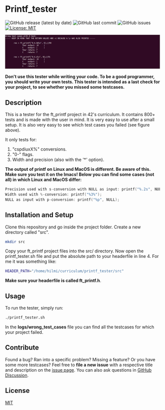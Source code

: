 # Printf_tester

![GitHub release (latest by date)](https://img.shields.io/github/v/release/hilmi-yilmaz/printf_tester?logo=GitHub)
![GitHub last commit](https://img.shields.io/github/last-commit/hilmi-yilmaz/printf_tester)
![GitHub issues](https://img.shields.io/github/issues-raw/hilmi-yilmaz/printf_tester)
[![License: MIT](https://img.shields.io/badge/License-MIT-yellow.svg)](https://opensource.org/licenses/MIT)

![Tester output](./tester_output.png)

**Don't use this tester while writing your code. To be a good programmer, you should write your own tests. This tester is intended as a last check for your project, to see whether you missed some testcases.**

## Description

This is a tester for the ft_printf project in 42's curriculum. It contains 800+ tests and is made with the user in mind. It is very easy to use after a small setup. It is also very easy to see which test cases you failed (see figure above).

It only tests for:<br>
1. "cspdiuxX%" conversions.
2. "0-" flags.
3. Width and precision (also with the '*' option).

**The output of printf on Linux and MacOS is different. Be aware of this. Make sure you test it on the Imacs! Below you can find some cases (not all) in which Linux and MacOS differ:**
```C
Precision used with s-conversion with NULL as input: printf("%.2s", NULL);
Width used with %-conversion: printf("%3%");
NULL as input with p-conversion: printf("%p", NULL);
```

## Installation and Setup

Clone this repository and go inside the project folder. Create a new directory called "src".

```sh
mkdir src
```

Copy your ft_printf project files into the src/ directory. Now open the printf_tester.sh file and put the absolute path to your headerfile in line 4. For me it was something like:

```sh
HEADER_PATH="/home/hilmi/curriculum/printf_tester/src"
```

**Make sure your headerfile is called ft_printf.h**.

## Usage

To run the tester, simply run:

```sh
./printf_tester.sh
```

In the **logs/wrong_test_cases** file you can find all the testcases for which your project failed.

## Contribute

Found a bug? Ran into a specific problem? Missing a feature? Or you have some more testcases? Feel free to **file a new issue** with a respective title and description on the [issue page](https://github.com/hilmi-yilmaz/printf_tester/issues). You can also ask questions in [GitHub Discussion](https://github.com/hilmi-yilmaz/printf_tester/discussions). 

## License
[MIT](https://opensource.org/licenses/MIT)
